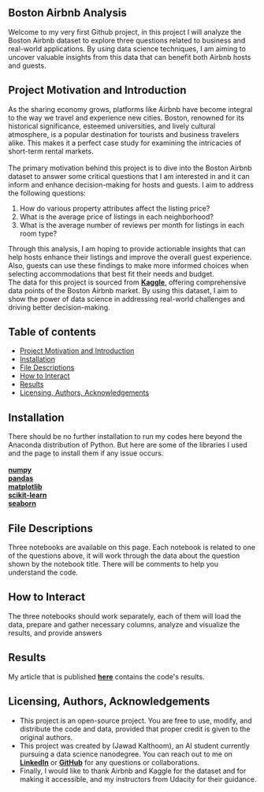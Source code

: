 ## Boston Airbnb Analysis
Welcome to my very first Github project, in this project I will analyze the Boston Airbnb dataset to explore three questions related to business and real-world applications. By using data science techniques, I am aiming to uncover valuable insights from this data that can benefit both Airbnb hosts and guests.

## Project Motivation and Introduction <a name="motivation"></a>
As the sharing economy grows, platforms like Airbnb have become integral to the way we travel and experience new cities. Boston, renowned for its historical significance, esteemed universities, and lively cultural atmosphere, is a popular destination for tourists and business travelers alike. This makes it a perfect case study for examining the intricacies of short-term rental markets.
<br>
<br>
The primary motivation behind this project is to dive into the Boston Airbnb dataset to answer some critical questions that I am interested in and it can inform and enhance decision-making for hosts and guests. I aim to address the following questions:
<br>
1. How do various property attributes affect the listing price?
2. What is the average price of listings in each neighborhood?
3. What is the average number of reviews per month for listings in each room type?

Through this analysis, I am hoping to provide actionable insights that can help hosts enhance their listings and improve the overall guest experience. Also, guests can use these findings to make more informed choices when selecting accommodations that best fit their needs and budget.
<br>
The data for this project is sourced from <a href="https://www.kaggle.com/datasets/airbnb/boston/data"><strong>Kaggle</strong></a>, offering comprehensive data points of the Boston Airbnb market. By using this dataset, I aim to show the power of data science in addressing real-world challenges and driving better decision-making.

## Table of contents
- [Project Motivation and Introduction](#motivation)
- [Installation](#installation)
- [File Descriptions](#files)
- [How to Interact](#interaction)
- [Results](#results)
- [Licensing, Authors, Acknowledgements](#licensing)

## Installation <a name="installation"></a>
<p>
  There should be no further installation to run my codes here beyond the Anaconda distribution of Python. But here are some of the libraries I used and the page to install them if any issue occurs.
  <br>
  <br>
  <a href="https://numpy.org/install/"><strong>numpy</strong></a>
  <br>
  <a href="https://pandas.pydata.org/pandas-docs/stable/getting_started/install.html"><strong>pandas</strong></a>
  <br>
  <a href="https://matplotlib.org/stable/install/index.html"><strong>matplotlib</strong></a>
  <br>
  <a href="https://scikit-learn.org/stable/install"><strong>scikit-learn</strong></a>
  <br>
  <a href="https://seaborn.pydata.org/installing.html"><strong>seaborn</strong></a>
</p>

## File Descriptions <a name="files"></a>
Three notebooks are available on this page. Each notebook is related to one of the questions above, it will work through the data about the question shown by the notebook title. There will be comments to help you understand the code.

## How to Interact <a name="interaction"></a>
The three notebooks should work separately, each of them will load the data, prepare and gather necessary columns, analyze and visualize the results, and provide answers

## Results <a name="results"></a>
My article that is published <a href="https://medium.com/@jkalthoom.ai/which-property-attributes-drive-higher-airbnb-earnings-in-boston-dc5dda5df41a"><strong>here</strong></a> contains the code's results.

## Licensing, Authors, Acknowledgements <a name="licensing"></a>
- This project is an open-source project. You are free to use, modify, and distribute the code and data, provided that proper credit is given to the original authors. <br>
- This project was created by (Jawad Kalthoom), an AI student currently pursuing a data science nanodegree. You can reach out to me on <a href="https://www.linkedin.com/in/jawad-kalthoom/"><strong>LinkedIn</strong></a> or <a href="https://github.com/JKalthoom"><strong>GitHub</strong></a> for any questions or collaborations. <br>
- Finally, I would like to thank Airbnb and Kaggle for the dataset and for making it accessible, and my instructors from Udacity for their guidance.
